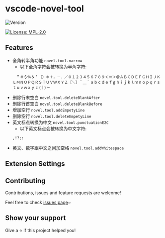 # vscode-novel-tool

![Version](https://img.shields.io/badge/version-0.0.7-orange.svg?cacheSeconds=3600)

[![License: MPL-2.0](https://img.shields.io/github/license/gaojr/vscode-novel-tool?cacheSeconds=3600)](https://github.com/gaojr/vscode-novel-tool/blob/master/LICENSE)

## Features

- 全角转半角功能 `novel.tool.narrow`
  - 以下全角字符会被转换为半角字符:
  ```
  　＂＃＄％＆＇（）＊＋，－．／０１２３４５６７８９＜＝＞＠ＡＢＣＤＥＦＧＨＩＪＫＬＭＮＯＰＱＲＳＴＵＶＷＸＹＺ［＼］＾＿｀ａｂｃｄｅｆｇｈｉｊｋｌｍｎｏｐｑｒｓｔｕｖｗｘｙｚ｛｜｝～
  ```
- 删除行末空白 `novel.tool.deleteBlankAfter`
- 删除行首空白 `novel.tool.deleteBlankBefore`
- 增加空行 `novel.tool.addEmpetyLine`
- 删除空行 `novel.tool.deleteEmpetyLine`
- 英文标点转换为中文 `novel.tool.punctuationE2C`
  - 以下英文标点会被转换为中文字符:
  ```
  ,!?;:
  ```
- 英文、数字跟中文之间加空格 `novel.tool.addWhitespace`

## Extension Settings

## Contributing

Contributions, issues and feature requests are welcome!

Feel free to check [issues page](https://github.com/gaojr/vscode-novel-tool/issues/new)~

## Show your support

Give a ⭐️ if this project helped you!

